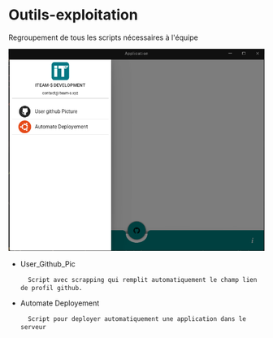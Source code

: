 # Outils-exploitation

Regroupement de tous les scripts nécessaires à l'équipe


<img src="https://raw.githubusercontent.com/iTeam-S/Outils/main/preview/prev_00.png">


- User_Github_Pic

        Script avec scrapping qui remplit automatiquement le champ lien de profil github.


- Automate Deployement

        Script pour deployer automatiquement une application dans le serveur

